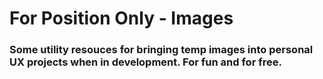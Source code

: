 # For Position Only - Images
### Some utility resouces for bringing temp images into personal UX projects when in development. For fun and for free.